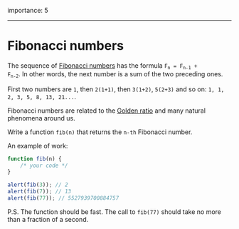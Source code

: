 importance: 5

---

# Fibonacci numbers

The sequence of [Fibonacci numbers](https://en.wikipedia.org/wiki/Fibonacci_number) has the formula <code>F<sub>n</sub> = F<sub>n-1</sub> + F<sub>n-2</sub></code>. In other words, the next number is a sum of the two preceding ones.

First two numbers are `1`, then `2(1+1)`, then `3(1+2)`, `5(2+3)` and so on: `1, 1, 2, 3, 5, 8, 13, 21...`.

Fibonacci numbers are related to the [Golden ratio](https://en.wikipedia.org/wiki/Golden_ratio) and many natural phenomena around us.

Write a function `fib(n)` that returns the `n-th` Fibonacci number.

An example of work:

```js
function fib(n) {
    /* your code */
}

alert(fib(3)); // 2
alert(fib(7)); // 13
alert(fib(77)); // 5527939700884757
```

P.S. The function should be fast. The call to `fib(77)` should take no more than a fraction of a second.
